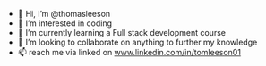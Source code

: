 - 👋 Hi, I’m @thomasleeson
- 👀 I’m interested in coding
- 🌱 I’m currently learning a Full stack development course
- 💞️ I’m looking to collaborate on anything to further my knowledge
- 📫 reach me via linked on www.linkedin.com/in/tomleeson01

<!---
thomasleeson/thomasleeson is a ✨ special ✨ repository because its `README.md` (this file) appears on your GitHub profile.
You can click the Preview link to take a look at your changes.
--->
